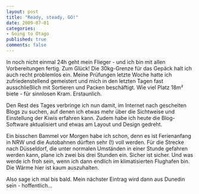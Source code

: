 ```yaml
--- 
layout: post
title: "Ready, steady, GO!"
date: 2009-07-01
categories: 
- Going to Otago
published: true
comments: false
---
```

In noch nicht einmal 24h geht mein Flieger - und ich bin mit allen Vorbereitungen fertig.
Zum Glück! Die 30kg-Grenze für das Gepäck halt ich auch recht problemlos ein.
Meine Prüfungen letzte Woche hatte ich zufriedenstellend gemeistert und mich in den letzten Tagen fast ausschließlich mit Sortieren und Packen beschäftigt.
Wie viel Platz 18m² biete - für sinnlosen Kram.
Erstaunlich.

<!-- more -->

Den Rest des Tages verbringe ich nun damit, im Internet nach gescheiten Blogs zu suchen, auf denen ich etwas mehr über die Sichtweise und Einstellung der Kiwis erfahren kann.
Zudem habe ich heute die Blog-Software aktualisiert und etwas am Layout und Design gedreht.

Ein bisschen Bammel vor Morgen habe ich schon, denn es ist Ferienanfang in NRW und die Autobahnen dürften sehr (!) voll werden.
Für die Strecke nach Düsseldorf, die unter normalen Umständen in einer Stunde gefahren werden kann, plane ich zwei bis drei Stunden ein.
Sicher ist sicher.
Und was werde ich froh sein, wenn ich dann endlich im klimatisierten Flughafen bin.
Die Wärme hier ist kaum auszuhalten.

Also sage ich mal bis bald.
Mein nächster Eintrag wird dann aus Dunedin sein - hoffentlich...
